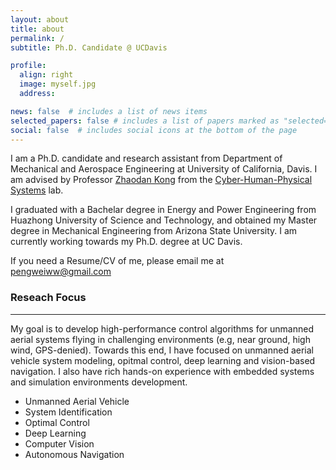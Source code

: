 ```yaml
---
layout: about
title: about
permalink: /
subtitle: Ph.D. Candidate @ UCDavis

profile:
  align: right
  image: myself.jpg
  address:

news: false  # includes a list of news items
selected_papers: false # includes a list of papers marked as "selected={true}"
social: false  # includes social icons at the bottom of the page
---
```

<!-- pages/about.md -->
I am a Ph.D. candidate and research assistant from Department of Mechanical and Aerospace Engineering at University of California, Davis. I am advised by Professor [Zhaodan Kong](https://faculty.engineering.ucdavis.edu/kong/) from the [Cyber-Human-Physical Systems](https://www.cphslab.com/) lab.


I graduated with a Bachelar degree in Energy and Power Engineering from Huazhong University of Science and Technology, and obtained my Master degree in Mechanical Engineering from Arizona State University. I am currently working towards my Ph.D. degree at UC Davis. 

If you need a Resume/CV of me, please email me at <pengweiww@gmail.com>

### Reseach Focus
___

My goal is to develop high-performance control algorithms for unmanned aerial systems flying in challenging environments (e.g, near ground, high wind, GPS-denied). Towards this end, I have focused on unmanned aerial vehicle system modeling, opitmal control, deep learning and vision-based navigation. I also have rich hands-on experience with embedded systems and simulation environments development.

* Unmanned Aerial Vehicle
* System Identification
* Optimal Control
* Deep Learning
* Computer Vision
* Autonomous Navigation


